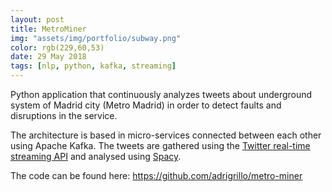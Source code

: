 ```yaml
---
layout: post
title: MetroMiner
img: "assets/img/portfolio/subway.png"
color: rgb(229,60,53)
date: 29 May 2018
tags: [nlp, python, kafka, streaming]
---
```


Python application that continuously analyzes tweets about underground system of Madrid city
(Metro Madrid) in order to detect faults and disruptions in the service. 

The architecture is based in micro-services connected between each other using Apache Kafka. The
tweets are gathered using the [Twitter real-time streaming API](https://developer.twitter.com/en/docs/tweets/filter-realtime/overview) and analysed using [Spacy](https://spacy.io/).


The code can be found here: <https://github.com/adrigrillo/metro-miner>